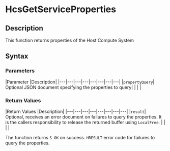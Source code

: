 # HcsGetServiceProperties

## Description
This function returns properties of the Host Compute System

## Syntax

### Parameters
|Parameter     |Description|
|---|---|---|---|---|---|---|---| 
|`propertyQuery`| Optional JSON document specifying the properties to query|
|    |    | 



### Return Values
|Return Values     |Description|
|---|---|---|---|---|---|---|---| 
|`result`| Optional, receives an error document on failures to query the properties. It is the callers responsibility to release the returned buffer using `LocalFree`. |
|    |    | 

The function returns `S_OK` on success. `HRESULT` error code for failures to query the properties.
